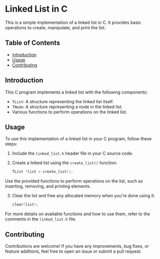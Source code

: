 # Linked List in C

This is a simple implementation of a linked list in C. It provides basic operations to create, manipulate, and print the list.

## Table of Contents

- [Introduction](#introduction)
- [Usage](#usage)
- [Contributing](#contributing)

## Introduction

This C program implements a linked list with the following components:

- `TList`: A structure representing the linked list itself.
- `TNode`: A structure representing a node in the linked list.
- Various functions to perform operations on the linked list.

## Usage

To use this implementation of a linked list in your C program, follow these steps:

1. Include the `linked_list.h` header file in your C source code.

2. Create a linked list using the `create_list()` function:

   ```c
   TList *list = create_list();

Use the provided functions to perform operations on the list, such as inserting, removing, and printing elements.

3. Clear the list and free any allocated memory when you're done using it:

   ```c
   clear(list);
   ```

For more details on available functions and how to use them, refer to the comments in the `linked_list.h` file.

## Contributing
Contributions are welcome! If you have any improvements, bug fixes, or feature additions, feel free to open an issue or submit a pull request.
